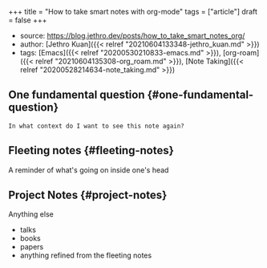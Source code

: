 +++
title = "How to take smart notes with org-mode"
tags = ["article"]
draft = false
+++

-   source: <https://blog.jethro.dev/posts/how_to_take_smart_notes_org/>
-   author: [Jethro Kuan]({{< relref "20210604133348-jethro_kuan.md" >}})
-   tags: [Emacs]({{< relref "20200530210833-emacs.md" >}}), [org-roam]({{< relref "20210604135308-org_roam.md" >}}), [Note Taking]({{< relref "20200528214634-note_taking.md" >}})


## One fundamental question {#one-fundamental-question}

`In what context do I want to see this note again?`


## Fleeting notes {#fleeting-notes}

A reminder of what's going on inside one's head


## Project Notes {#project-notes}

Anything else

-   talks
-   books
-   papers
-   anything refined from the fleeting notes

